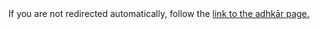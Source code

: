 [path: /adhkaar]:/

<!DOCTYPE HTML>
<html lang="en-US">
    <head>
        <meta charset="UTF-8">
        <meta http-equiv="refresh" content="1;url=http://muhammadtim.com/ruqyah/adhkar">
        <script type="text/javascript">
            window.location.href = "http://muhammadtim.com/ruqyah/adhkar"
        </script>
        <title>Page Redirection to Muhammad Tim's Adhkār Page</title>
    </head>
    <body>
        <!-- Note: don't tell people to `click` the link, just tell them that it is a link. -->
        If you are not redirected automatically, follow the <a href='http://muhammadtim.com/ruqyah/adhkar'>link to the adhkār page.</a>
    </body>
</html>